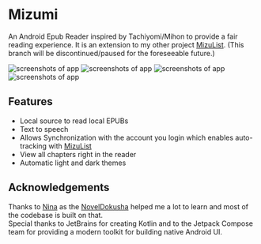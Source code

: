 # Mizumi

An Android Epub Reader inspired by Tachiyomi/Mihon to provide a fair reading experience. 
It is an extension to my other project [MizuList](https://github.com/shrimpyvongue/MizuList).
(This branch will be discontinued/paused for the foreseeable future.)

![screenshots of app](./.github/readme-images/Onboarding%20Screen.jpg)
![screenshots of app](./.github/readme-images/Library%20Screen.jpg)
![screenshots of app](./.github/readme-images/Book%20Screen.jpg)
![screenshots of app](./.github/readme-images/Reader%20Screen.jpg)

## Features
 - Local source to read local EPUBs
 - Text to speech
 - Allows Synchronization with the account you login which enables auto-tracking with [MizuList](https://github.com/shrimpyvongue/MizuList)
 - View all chapters right in the reader
 - Automatic light and dark themes

## Acknowledgements
Thanks to [Nina](https://github.com/nanihadesuka) as the [NovelDokusha](https://github.com/nanihadesuka/NovelDokusha) helped me a lot to learn and most of the codebase is built on that.  
Special thanks to JetBrains for creating Kotlin and to the Jetpack Compose team for providing a modern toolkit for building native Android UI.

